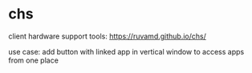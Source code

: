 # chs
client hardware support tools: https://ruvamd.github.io/chs/

use case: add button with linked app in vertical window to access apps from one place 
